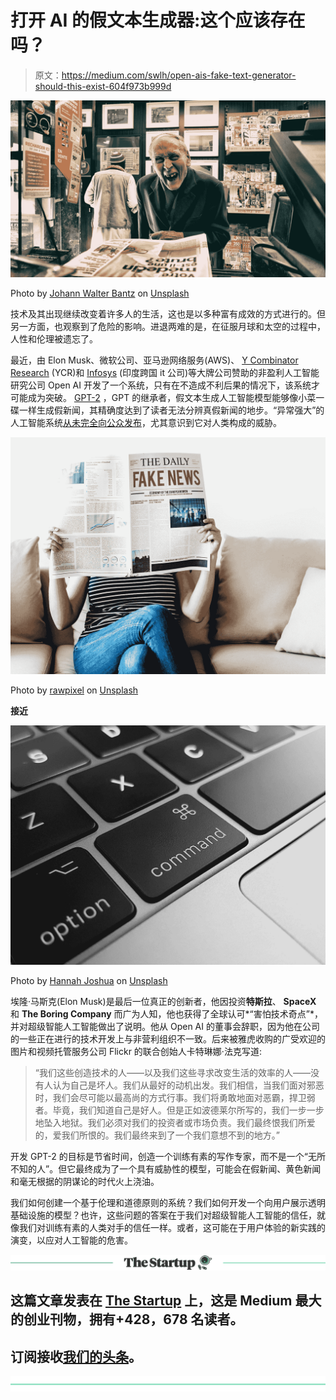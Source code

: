 # 打开 AI 的假文本生成器:这个应该存在吗？

> 原文：<https://medium.com/swlh/open-ais-fake-text-generator-should-this-exist-604f973b999d>

![](img/766cc0ca95a0da957716689cbde96d43.png)

Photo by [Johann Walter Bantz](https://unsplash.com/@1walter2?utm_source=medium&utm_medium=referral) on [Unsplash](https://unsplash.com?utm_source=medium&utm_medium=referral)

技术及其出现继续改变着许多人的生活，这也是以多种富有成效的方式进行的。但另一方面，也观察到了危险的影响。进退两难的是，在征服月球和太空的过程中，人性和伦理被遗忘了。

最近，由 Elon Musk、微软公司、亚马逊网络服务(AWS)、 [Y Combinator Research](https://ycr.org/) (YCR)和 [Infosys](https://www.infosys.com/) (印度跨国 it 公司)等大牌公司赞助的非盈利人工智能研究公司 Open AI 开发了一个系统，只有在不造成不利后果的情况下，该系统才可能成为突破。 [GPT-2](https://blog.openai.com/better-language-models/) ，GPT 的继承者，假文本生成人工智能模型能够像小菜一碟一样生成假新闻，其精确度达到了读者无法分辨真假新闻的地步。“异常强大”的人工智能系统[从未完全向公众发布](https://www.theguardian.com/technology/2019/feb/14/elon-musk-backed-ai-writes-convincing-news-fiction)，尤其意识到它对人类构成的威胁。

![](img/b548194c78e5d6c60be89e74501792b4.png)

Photo by [rawpixel](https://unsplash.com/@rawpixel?utm_source=medium&utm_medium=referral) on [Unsplash](https://unsplash.com?utm_source=medium&utm_medium=referral)

**接近**

![](img/a10f0bc605ce639961c05080bcb78cf3.png)

Photo by [Hannah Joshua](https://unsplash.com/@hannahjoshua?utm_source=medium&utm_medium=referral) on [Unsplash](https://unsplash.com?utm_source=medium&utm_medium=referral)

埃隆·马斯克(Elon Musk)是最后一位真正的创新者，他因投资**特斯拉**、 **SpaceX** 和 **The Boring Company** 而广为人知，他也获得了全球认可*“害怕技术奇点”*，并对超级智能人工智能做出了说明。他从 Open AI 的董事会辞职，因为他在公司的一些正在进行的技术开发上与非营利组织不一致。后来被雅虎收购的广受欢迎的图片和视频托管服务公司 Flickr 的联合创始人卡特琳娜·法克写道:

> “我们这些创造技术的人——以及我们这些寻求改变生活的效率的人——没有人认为自己是坏人。我们从最好的动机出发。我们相信，当我们面对邪恶时，我们会尽可能以最高尚的方式行事。我们将勇敢地面对恶霸，捍卫弱者。毕竟，我们知道自己是好人。但是正如波德莱尔所写的，我们一步一步地坠入地狱。我们必须对我们的投资者或市场负责。我们最终恨我们所爱的，爱我们所恨的。我们最终来到了一个我们意想不到的地方。”

开发 GPT-2 的目标是节省时间，创造一个训练有素的写作专家，而不是一个“无所不知的人”。但它最终成为了一个具有威胁性的模型，可能会在假新闻、黄色新闻和毫无根据的阴谋论的时代火上浇油。

我们如何创建一个基于伦理和道德原则的系统？我们如何开发一个向用户展示透明基础设施的模型？也许，这些问题的答案在于我们对超级智能人工智能的信任，就像我们对训练有素的人类对手的信任一样。或者，这可能在于用户体验的新实践的演变，以应对人工智能的危害。

[![](img/308a8d84fb9b2fab43d66c117fcc4bb4.png)](https://medium.com/swlh)

## 这篇文章发表在 [The Startup](https://medium.com/swlh) 上，这是 Medium 最大的创业刊物，拥有+428，678 名读者。

## 订阅接收[我们的头条](https://growthsupply.com/the-startup-newsletter/)。

[![](img/b0164736ea17a63403e660de5dedf91a.png)](https://medium.com/swlh)